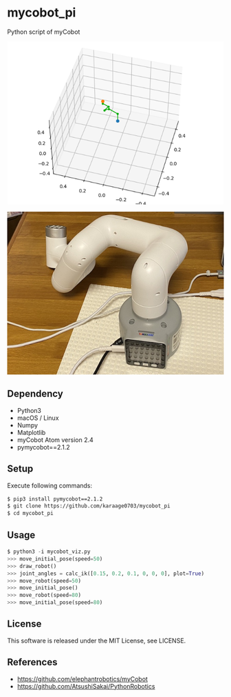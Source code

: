 # mycobot_pi
Python script of myCobot

![](./docs/images/robot_sim.png)

![](./docs/images/robot_real.jpg)

## Dependency

- Python3
- macOS / Linux
- Numpy
- Matplotlib
- myCobot Atom version 2.4
- pymycobot==2.1.2

## Setup

Execute following commands:

```sh
$ pip3 install pymycobot==2.1.2
$ git clone https://github.com/karaage0703/mycobot_pi
$ cd mycobot_pi
```

## Usage

```python
$ python3 -i mycobot_viz.py 
>>> move_initial_pose(speed=50)
>>> draw_robot()
>>> joint_angles = calc_ik([0.15, 0.2, 0.1, 0, 0, 0], plot=True)
>>> move_robot(speed=50)
>>> move_initial_pose()
>>> move_robot(speed=80)
>>> move_initial_pose(speed=80)
```

## License

This software is released under the MIT License, see LICENSE.

## References

- https://github.com/elephantrobotics/myCobot
- https://github.com/AtsushiSakai/PythonRobotics
